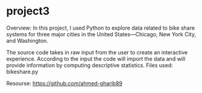 # project3 
Overview:
In this project, I used  Python to explore data related to bike share systems for three major cities in the United States—Chicago, New York City, and Washington.

The source code takes in raw input from the user to create an interactive experience.
According to the input the code will import the data and will provide information by computing descriptive statistics.
Files used:
bikeshare.py 

Resourse:
https://github.com/ahmed-gharib89
